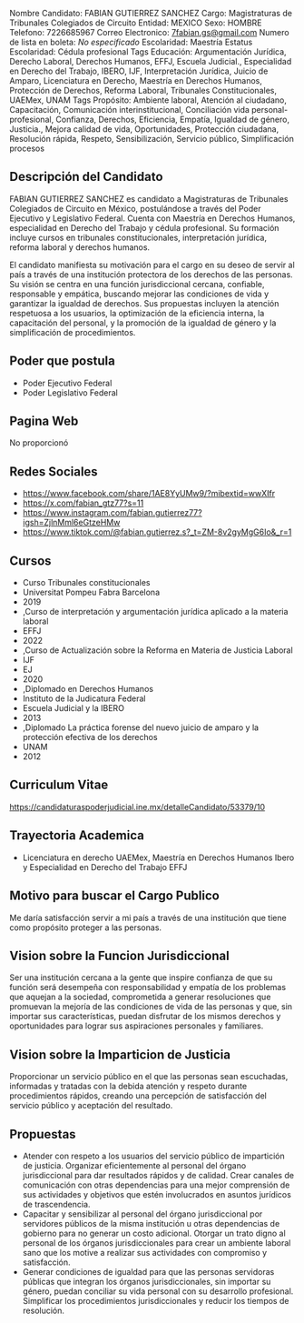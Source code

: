 Nombre Candidato: FABIAN GUTIERREZ SANCHEZ
Cargo: Magistraturas de Tribunales Colegiados de Circuito
Entidad: MEXICO
Sexo: HOMBRE
Telefono: 7226685967
Correo Electronico: 7fabian.gs@gmail.com
Numero de lista en boleta: *No especificado*
Escolaridad: Maestría
Estatus Escolaridad: Cédula profesional
Tags Educación: Argumentación Jurídica, Derecho Laboral, Derechos Humanos, EFFJ, Escuela Judicial., Especialidad en Derecho del Trabajo, IBERO, IJF, Interpretación Jurídica, Juicio de Amparo, Licenciatura en Derecho, Maestría en Derechos Humanos, Protección de Derechos, Reforma Laboral, Tribunales Constitucionales, UAEMex, UNAM
Tags Propósito: Ambiente laboral, Atención al ciudadano, Capacitación, Comunicación interinstitucional, Conciliación vida personal-profesional, Confianza, Derechos, Eficiencia, Empatía, Igualdad de género, Justicia., Mejora calidad de vida, Oportunidades, Protección ciudadana, Resolución rápida, Respeto, Sensibilización, Servicio público, Simplificación procesos


## Descripción del Candidato 

FABIAN GUTIERREZ SANCHEZ es candidato a Magistraturas de Tribunales Colegiados de Circuito en México, postulándose a través del Poder Ejecutivo y Legislativo Federal. Cuenta con Maestría en Derechos Humanos, especialidad en Derecho del Trabajo y cédula profesional. Su formación incluye cursos en tribunales constitucionales, interpretación jurídica, reforma laboral y derechos humanos.

El candidato manifiesta su motivación para el cargo en su deseo de servir al país a través de una institución protectora de los derechos de las personas. Su visión se centra en una función jurisdiccional cercana, confiable, responsable y empática, buscando mejorar las condiciones de vida y garantizar la igualdad de derechos. Sus propuestas incluyen la atención respetuosa a los usuarios, la optimización de la eficiencia interna, la capacitación del personal, y la promoción de la igualdad de género y la simplificación de procedimientos.


## Poder que postula

- Poder Ejecutivo Federal
- Poder Legislativo Federal


## Pagina Web

No proporcionó


## Redes Sociales

- https://www.facebook.com/share/1AE8YyUMw9/?mibextid=wwXIfr
- https://x.com/fabian_gtz77?s=11
- https://www.instagram.com/fabian.gutierrez77?igsh=ZjlnMml6eGtzeHMw
- https://www.tiktok.com/@fabian.gutierrez.s?_t=ZM-8v2gyMgG6Io&_r=1


## Cursos

- Curso Tribunales constitucionales
- Universitat Pompeu Fabra Barcelona
- 2019
- ,Curso de interpretación y argumentación jurídica aplicado a la materia laboral
- EFFJ
- 2022
- ,Curso de Actualización sobre la Reforma en Materia de Justicia Laboral
- IJF
- EJ
- 2020
- ,Diplomado en Derechos Humanos
- Instituto de la Judicatura Federal
- Escuela Judicial y la IBERO
- 2013
- ,Diplomado La práctica forense del nuevo juicio de amparo y la protección efectiva de los derechos
- UNAM
- 2012


## Curriculum Vitae

https://candidaturaspoderjudicial.ine.mx/detalleCandidato/53379/10


## Trayectoria Academica

- Licenciatura en derecho UAEMex, Maestría en Derechos Humanos Ibero y Especialidad en Derecho del Trabajo EFFJ


## Motivo para buscar el Cargo Publico

Me daría satisfacción servir a mi país a través de una institución que tiene como propósito proteger a las personas.


## Vision sobre la Funcion Jurisdiccional

Ser una institución cercana a la gente que inspire confianza de que su función será desempeña con responsabilidad y empatía de los problemas que aquejan a la sociedad, comprometida a generar resoluciones que promuevan la mejoría de las condiciones de vida de las personas y que, sin importar sus características, puedan disfrutar de los mismos derechos y oportunidades para lograr sus aspiraciones personales y familiares.


## Vision sobre la Imparticion de Justicia

Proporcionar un servicio público en el que las personas sean escuchadas, informadas y tratadas con la debida atención y respeto durante procedimientos rápidos, creando una percepción de satisfacción del servicio público y aceptación del resultado.


## Propuestas

- Atender con respeto a los usuarios del servicio público de impartición de justicia. Organizar eficientemente al personal del órgano jurisdiccional para dar resultados rápidos y de calidad. Crear canales de comunicación con otras dependencias para una mejor comprensión de sus actividades y objetivos que estén involucrados en asuntos jurídicos de trascendencia.
- Capacitar y sensibilizar al personal del órgano jurisdiccional por servidores públicos de la misma institución u otras dependencias de gobierno para no generar un costo adicional. Otorgar un trato digno al personal de los órganos jurisdiccionales para crear un ambiente laboral sano que los motive a realizar sus actividades con compromiso y satisfacción.
- Generar condiciones de igualdad para que las personas servidoras públicas que integran los órganos jurisdiccionales, sin importar su género, puedan conciliar su vida personal con su desarrollo profesional. Simplificar los procedimientos jurisdiccionales y reducir los tiempos de resolución.

